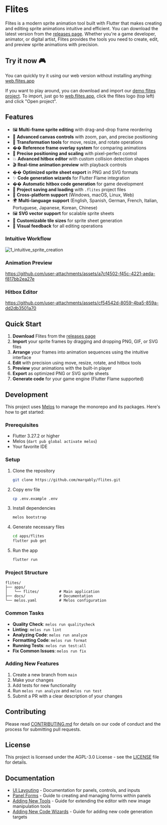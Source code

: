 # Flites

Flites is a modern sprite animation tool built with Flutter that makes creating and editing sprite animations intuitive and efficient. You can download the latest version from the [releases page](https://github.com/marqably/flites/releases). Whether you're a game developer, animator, or digital artist, Flites provides the tools you need to create, edit, and preview sprite animations with precision.

## Try it now 🎮

You can quickly try it using our web version without installing anything:
[web.flites.app](https://web.flites.app)

If you want to play around, you can download and import our [demo flites project](./docs/demo-assets/valkyr.flites).
To import, just go to [web.flites.app](https://web.flites.app), click the flites logo (top left) and click "Open project".

## Features

- 🖼️ **Multi-frame sprite editing** with drag-and-drop frame reordering
- 🎨 **Advanced canvas controls** with zoom, pan, and precise positioning
- 🔄 **Transformation tools** for move, resize, and rotate operations
- ��️ **Reference frame overlay system** for comparing animations
- 🎯 **Precise positioning and scaling** with pixel-perfect control
- 💥 **Advanced hitbox editor** with custom collision detection shapes
- 🎬 **Real-time animation preview** with playback controls
- �� **Optimized sprite sheet export** in PNG and SVG formats
- ✨ **Code generation wizards** for Flutter Flame integration
- �� **Automatic hitbox code generation** for game development
- 💾 **Project saving and loading** with `.flites` project files
- 📱 **Cross-platform support** (Windows, macOS, Linux, Web)
- 🌍 **Multi-language support** (English, Spanish, German, French, Italian, Portuguese, Japanese, Korean, Chinese)
- 🖼️ **SVG vector support** for scalable sprite sheets
- 📐 **Customizable tile sizes** for sprite sheet generation
- 🎨 **Visual feedback** for all editing operations

### Intuitive Workflow

![1_intuitive_sprite_creation](https://github.com/user-attachments/assets/bdd1fdd8-4947-4d9c-88a7-371d48b559e0)

### Animation Preview

<https://github.com/user-attachments/assets/a7cf4502-f45c-4221-aeda-f817bb2ea27e>

### Hitbox Editor

<https://github.com/user-attachments/assets/cf54542d-8059-4ba5-859a-dd2db3501a70>

## Quick Start

1. **Download** Flites from the [releases page](https://github.com/marqably/flites/releases)
2. **Import** your sprite frames by dragging and dropping PNG, GIF, or SVG files
3. **Arrange** your frames into animation sequences using the intuitive interface
4. **Edit** with precision using move, resize, rotate, and hitbox tools
5. **Preview** your animations with the built-in player
6. **Export** as optimized PNG or SVG sprite sheets
7. **Generate code** for your game engine (Flutter Flame supported)

## Development

This project uses [Melos](https://melos.invertase.dev/) to manage the monorepo and its packages. Here's how to get started:

### Prerequisites

- Flutter 3.27.2 or higher
- Melos (`dart pub global activate melos`)
- Your favorite IDE

### Setup

1. Clone the repository

    ```bash
    git clone https://github.com/marqably/flites.git
    ```

2. Copy env file

    ```bash
    cp .env.example .env
    ```

3. Install dependencies

    ```bash
    melos bootstrap
    ```

4. Generate necessary files

    ```bash
    cd apps/flites
    flutter pub get
    ```

5. Run the app

    ```bash
    flutter run
    ```

### Project Structure

```text
flites/
├── apps/
│   └── flites/         # Main application
├── docs/               # Documentation
└── melos.yaml          # Melos configuration
```

### Common Tasks

- **Quality Check**: `melos run qualitycheck`
- **Linting**: `melos run lint`
- **Analyzing Code**: `melos run analyze`
- **Formatting Code**: `melos run format`
- **Running Tests**: `melos run test:all`
- **Fix Common Issues**: `melos run fix`

### Adding New Features

1. Create a new branch from `main`
2. Make your changes
3. Add tests for new functionality
4. Run `melos run analyze` and `melos run test`
5. Submit a PR with a clear description of your changes

## Contributing

Please read [CONTRIBUTING.md](CONTRIBUTING.md) for details on our code of conduct and the process for submitting pull requests.

## License

This project is licensed under the AGPL-3.0 License - see the [LICENSE](LICENSE) file for details.

## Documentation

- [UI Layouting](docs/ui-layouting.md) - Documentation for panels, controls, and inputs
- [Panel Forms](docs/panel-forms.md) - Guide to creating and managing forms within panels
- [Adding New Tools](docs/adding_new_tools.md) - Guide for extending the editor with new image manipulation tools
- [Adding New Code Wizards](docs/adding_new_code_wizards.md) - Guide for adding new code generation targets
